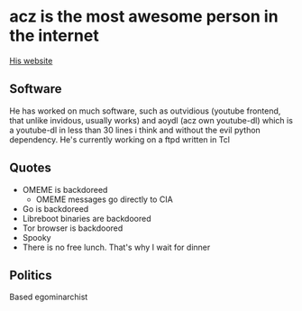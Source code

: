 # acz is the most awesome person in the internet

[His website](https://acz.kalli.st)

## Software

He has worked on much software, such as outvidious (youtube frontend,
that unlike invidous, usually works) and aoydl (acz own youtube-dl)
which is a youtube-dl in less than 30 lines i think and without the
evil python dependency. He's currently working on a ftpd written in
Tcl

## Quotes

- OMEME is backdoreed
  - OMEME messages go directly to CIA
- Go is backdoreed
- Libreboot binaries are backdoored
- Tor browser is backdoored
- Spooky
- There is no free lunch. That's why I wait for dinner

## Politics

Based egominarchist
